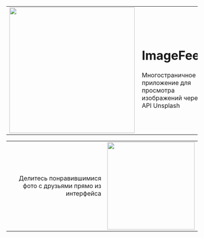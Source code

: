 
|     |      |
| --- | :--- |
| <img width="330" align="left" src="https://github.com/user-attachments/assets/031ae5a1-4ce7-4456-bfce-89850c42da9c" /> | <h1>ImageFeed</h1>Многостраничное приложение для просмотра изображений через API Unsplash |

|     |      |
| ---: | :--- |
| Делитесь понравившимися фото с друзьями прямо из интерфейса | <img width="230" src="https://github.com/user-attachments/assets/51d7b20a-c0db-4206-ab52-339d005a64a3" /> |
